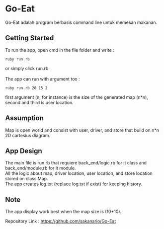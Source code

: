 # Go-Eat

Go-Eat adalah program berbasis command line untuk memesan makanan.

## Getting Started

To run the app, open cmd in the file folder and write : 

```
ruby run.rb
```

or simply click run.rb
<br /><br />
The app can run with argument too : 
```
ruby run.rb 20 15 2
```

first argument (n, for instance) is the size of the generated map (n*n),
<br />
second and third is user location. 
<br />

## Assumption

Map is open world and consist with user, driver, and store that build on n*n 2D cartesius diagram.



## App Design



The main file is run.rb that requiere back_end/logic.rb for it class and back_end/module.rb for it module.<br />
All the logic about map, driver location, user location, and store location stored on class Map. <br />
The app creates log.txt (replace log.txt if exist) for keeping history.

## Note 

The app display work best when the map size is (10*10).


Repository Link : 
https://github.com/sakanario/Go-Eat



